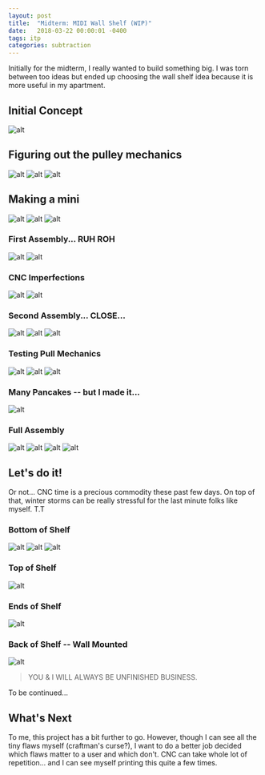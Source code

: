 ```yaml
---
layout: post
title:  "Midterm: MIDI Wall Shelf (WIP)"
date:   2018-03-22 00:00:01 -0400
tags: itp
categories: subtraction
---
```


Initially for the midterm, I really wanted to build something big. I was torn between too ideas but ended up choosing the wall shelf idea because it is more useful in my apartment.

## Initial Concept

![alt](/assets/img/subtraction/midi-shelf/00-concept.jpg)

## Figuring out the pulley mechanics

![alt](/assets/img/subtraction/midi-shelf/10-rough-pulley-prototype.jpg)
![alt](/assets/img/subtraction/midi-shelf/11-maybe-potentiometers.jpg)
![alt](/assets/img/subtraction/midi-shelf/12-rough-mechanics.jpg)

## Making a mini

![alt](/assets/img/subtraction/midi-shelf/50-mini-raw-materials.jpg)
![alt](/assets/img/subtraction/midi-shelf/51-mini-cutouts.jpg)
![alt](/assets/img/subtraction/midi-shelf/52-mini-cutouts.jpg)

### First Assembly... RUH ROH
![alt](/assets/img/subtraction/midi-shelf/53-first-assemly.jpg)
![alt](/assets/img/subtraction/midi-shelf/54-rod-fail.jpg)

### CNC Imperfections
![alt](/assets/img/subtraction/midi-shelf/55-uneveness.jpg)
![alt](/assets/img/subtraction/midi-shelf/56-unevenness.jpg)

### Second Assembly... CLOSE...
![alt](/assets/img/subtraction/midi-shelf/60-second-assembly.jpg)
![alt](/assets/img/subtraction/midi-shelf/61-assembly.jpg)
![alt](/assets/img/subtraction/midi-shelf/62-imperfect-assembly.jpg)

### Testing Pull Mechanics
![alt](/assets/img/subtraction/midi-shelf/63-pulley-assembly.jpg)
![alt](/assets/img/subtraction/midi-shelf/64-pulley-pulled.jpg)
![alt](/assets/img/subtraction/midi-shelf/65-pulley-with-roof.jpg)

### Many Pancakes -- but I made it...
![alt](/assets/img/subtraction/midi-shelf/66-many-pancakes.png)

### Full Assembly
![alt](/assets/img/subtraction/midi-shelf/70-setup-springs-bottom.jpg)
![alt](/assets/img/subtraction/midi-shelf/71-setup-springs-pulley.jpg)
![alt](/assets/img/subtraction/midi-shelf/72-stringing.jpg)
![alt](/assets/img/subtraction/midi-shelf/79-mini-final.jpg)

## Let's do it!
Or not... CNC time is a precious commodity these past few days. On top of that, winter storms can be really stressful for the last minute folks like myself. T.T

### Bottom of Shelf
![alt](/assets/img/subtraction/midi-shelf/80-shelf-bottom.png)
![alt](/assets/img/subtraction/midi-shelf/81-shelf-bottom-cam.jpg)
![alt](/assets/img/subtraction/midi-shelf/82-jig-for-minimum-pocket-diameter.jpg)

### Top of Shelf
![alt](/assets/img/subtraction/midi-shelf/83-midi-shelf-top.png)

### Ends of Shelf
![alt](/assets/img/subtraction/midi-shelf/84-midi-shelf-ends.png)

### Back of Shelf -- Wall Mounted
![alt](/assets/img/subtraction/midi-shelf/85-shelf-back.png)

> YOU & I WILL ALWAYS BE UNFINISHED BUSINESS.

To be continued...

## What's Next

To me, this project has a bit further to go. However, though I can see all the tiny flaws myself (craftman's curse?), I want to do a better job decided which flaws matter to a user and which don't. CNC can take whole lot of repetition... and I can see myself printing this quite a few times.
